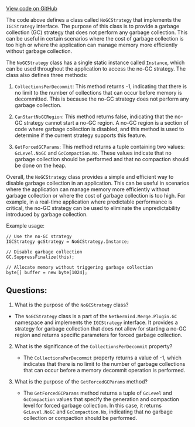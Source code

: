 [View code on GitHub](https://github.com/NethermindEth/nethermind/src/Nethermind/Nethermind.Merge.Plugin/GC/NoGCStrategy.cs)

The code above defines a class called `NoGCStrategy` that implements the `IGCStrategy` interface. The purpose of this class is to provide a garbage collection (GC) strategy that does not perform any garbage collection. This can be useful in certain scenarios where the cost of garbage collection is too high or where the application can manage memory more efficiently without garbage collection.

The `NoGCStrategy` class has a single static instance called `Instance`, which can be used throughout the application to access the no-GC strategy. The class also defines three methods:

1. `CollectionsPerDecommit`: This method returns -1, indicating that there is no limit to the number of collections that can occur before memory is decommitted. This is because the no-GC strategy does not perform any garbage collection.

2. `CanStartNoGCRegion`: This method returns false, indicating that the no-GC strategy cannot start a no-GC region. A no-GC region is a section of code where garbage collection is disabled, and this method is used to determine if the current strategy supports this feature.

3. `GetForcedGCParams`: This method returns a tuple containing two values: `GcLevel.NoGC` and `GcCompaction.No`. These values indicate that no garbage collection should be performed and that no compaction should be done on the heap.

Overall, the `NoGCStrategy` class provides a simple and efficient way to disable garbage collection in an application. This can be useful in scenarios where the application can manage memory more efficiently without garbage collection or where the cost of garbage collection is too high. For example, in a real-time application where predictable performance is critical, the no-GC strategy can be used to eliminate the unpredictability introduced by garbage collection. 

Example usage:

```
// Use the no-GC strategy
IGCStrategy gcStrategy = NoGCStrategy.Instance;

// Disable garbage collection
GC.SuppressFinalize(this);

// Allocate memory without triggering garbage collection
byte[] buffer = new byte[1024];
```
## Questions: 
 1. What is the purpose of the `NoGCStrategy` class?
   - The `NoGCStrategy` class is a part of the `Nethermind.Merge.Plugin.GC` namespace and implements the `IGCStrategy` interface. It provides a strategy for garbage collection that does not allow for starting a no-GC region and returns specific parameters for forced garbage collection.

2. What is the significance of the `CollectionsPerDecommit` property?
   - The `CollectionsPerDecommit` property returns a value of -1, which indicates that there is no limit to the number of garbage collections that can occur before a memory decommit operation is performed.

3. What is the purpose of the `GetForcedGCParams` method?
   - The `GetForcedGCParams` method returns a tuple of `GcLevel` and `GcCompaction` values that specify the generation and compaction level for forced garbage collection. In this case, it returns `GcLevel.NoGC` and `GcCompaction.No`, indicating that no garbage collection or compaction should be performed.